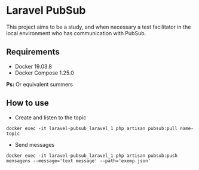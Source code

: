 
# Laravel PubSub
This project aims to be a study, and when necessary a test facilitator in the local environment who has communication with PubSub.

## Requirements
- Docker 19.03.8
- Docker Compose 1.25.0

<b>Ps: </b> Or equivalent summers

## How to use
- Create and listen to the topic
```
docker exec -it laravel-pubsub_laravel_1 php artisan pubsub:pull name-topic
```
- Send messages
```
docker exec -it laravel-pubsub_laravel_1 php artisan pubsub:push mensagens --message='text message' --path='exemp.json'
```

